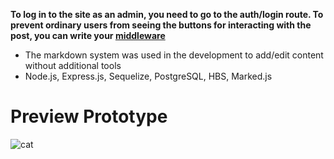 **To log in to the site as an admin, you need to go to the auth/login route. To prevent ordinary users from seeing the buttons for interacting with the post, you can write your <a href="https://expressjs.com/en/guide/using-middleware.html">middleware</a>**

- The markdown system was used in the development to add/edit content without additional tools
- Node.js, Express.js, Sequelize, PostgreSQL, HBS, Marked.js

# Preview Prototype
![cat](https://user-images.githubusercontent.com/94224520/213442421-feba4985-4bb2-4c83-9814-3800dfc89ae0.png)
